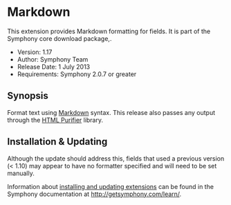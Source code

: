 # Markdown

This extension provides Markdown formatting for fields.
It is part of the Symphony core download package,.

- Version: 1.17
- Author: Symphony Team
- Release Date: 1 July 2013
- Requirements: Symphony 2.0.7 or greater

## Synopsis

Format text using [Markdown](http://daringfireball.net/projects/markdown/) syntax. This release also passes any output through the [HTML Purifier](http://htmlpurifier.org/) library.

## Installation & Updating

Although the update should address this, fields that used a previous version (< 1.10) may appear to have no formatter specified and will need to be set manually.

Information about [installing and updating extensions](http://getsymphony.com/learn/tasks/view/install-an-extension/) can be found in the Symphony documentation at <http://getsymphony.com/learn/>.

